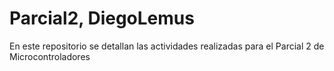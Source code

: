 # Parcial2, DiegoLemus
En este repositorio se detallan las actividades realizadas para el Parcial 2 de Microcontroladores

